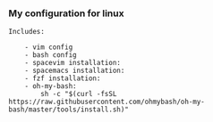 ### My configuration for linux

    Includes:
        
        - vim config
        - bash config
        - spacevim installation:
        - spacemacs installation:
        - fzf installation:
        - oh-my-bash: 
            sh -c "$(curl -fsSL https://raw.githubusercontent.com/ohmybash/oh-my-bash/master/tools/install.sh)"
